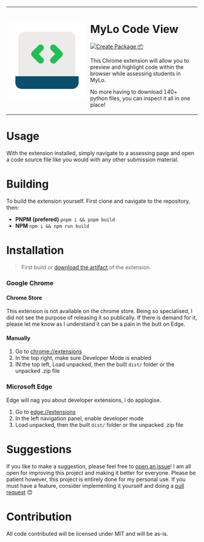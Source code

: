 <table frame="void">
    <tr>
      <td width="200px">
        <img src="https://github.com/Lachee/mylo-codeview/blob/master/public/images/icons.png" align="center" width="100%" />
      </td>
      <td>
        <h1>MyLo Code View</h1>
        <p>
            <a href="https://github.com/Lachee/mylo-codeview/actions/workflows/package.yml"><img src="https://github.com/Lachee/mylo-codeview/actions/workflows/package.yml/badge.svg" alt="Create Package 📦" /></a>
        </p>
        <p>
          This Chrome extension will allow you to preview and highlight code within the browser while assessing students in MyLo.
        </p>
        <p>
          No more having to download 140+ python files, you can inspect it all in one place!
        </p>
      </td>
    </tr>
</table>

# Usage
With the extension installed, simply navigate to a assessing page and open a code source file like you would with any other submission material.

# Building
To build the extension yourself. First clone and navigate to the repository, then:

- **PNPM (prefered)** `pnpm i && pnpm build`
- **NPM** `npm i && npm run build`
  
# Installation
> First build or [download the artifact](https://github.com/Lachee/mylo-codeview/actions/workflows/package.yml) of the extension. 

### Google Chrome
#### Chrome Store
This extension is not available on the chrome store. Being so specialised, I did not see the purpose of releasing it so publically. 
If there is demand for it, please let me know as I understand it can be a pain in the butt on Edge.

#### Manually
1. Go to [chrome://extensions](chrome://extensions)
2. In the top right, make sure Developer Mode is enabled
3. IN the top left, Load unpacked, then the built `dist/` folder or the unpacked .zip file

### Microsoft Edge
Edge will nag you about developer extensions, i do applogise.
1. Go to [edge://extensions](edge://extensions)
2. In the left navigation panel, enable developer mode
3. Load unpacked, then the built `dist/` folder or the unpacked .zip file

# Suggestions
If you like to make a suggestion, please feel free to [open an issue](https://github.com/Lachee/mylo-codeview/issues/new)!
I am all open for improving this project and making it better for everyone. 
Please be patient however, this project is entirely done for my personal use. If you must have a feature, consider implementing it yourself and doing a [pull request](https://github.com/Lachee/mylo-codeview/compare) 😊

# Contribution
All code contributed will be licensed under MIT and will be as-is. 
